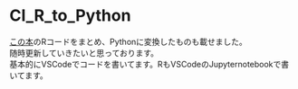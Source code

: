 # CI_R_to_Python
[この本](https://www.kyoritsu-pub.co.jp/book/b10011781.html)のRコードをまとめ、Pythonに変換したものも載せました。<br>
随時更新していきたいと思っております。<br>
基本的にVSCodeでコードを書いてます。RもVSCodeのJupyternotebookで書いてます。
